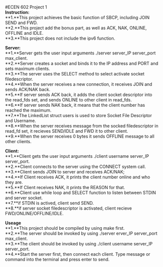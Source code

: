 #ECEN 602 Project 1<br>
**Instruction:**<br>
**1.**This project achieves the basic function of SBCP, including JOIN SEND and FWD.<br>
**2.**This project add the bonus part, as well as ACK, NAK, ONLINE, OFFLINE and IDLE.<br>
**3.**This project does not include the ipv6 function.<br> 

**Server:**<br>
**1.**Server gets the user input arguments ./server server_IP server_port max_client.<br>
**2.**Server creates a socket and binds it to the IP address and PORT and sets maximum clients.<br>
**3.**The server uses the SELECT method to select activate socket filedescriptor.<br>
**4.**When the server receives a new connection, it receives JOIN and sends ACK/NAK back.<br> 
**5.**If server sends ACK back, it adds the client socket descriptor into the read_fds set, and sends ONLINE to other client in read_fds.<br>
**6.**If server sends NAK back, it means that the client number has reached the maximum.<br>
**7.**The LinkedList struct users is used to store Socket File Descriptor and Username.<br>
**8.**When the server receives message from the socked filedescriptor in read_fd set, it recieves SEND/IDLE and FWD it to other client.<br>
**9.**When the server receives 0 bytes it sends OFFLINE message to all other clients.<br>

**Client:**<br>
**1.**Client gets the user input arguments ./client username server_IP server_port.<br>
**2.**Client connects to the server using the CONNECT system call.<br>
**3.**Client sends JOIN to server and receives ACK/NAK;<br>
**4.**If Client receives ACK, it prints the client number online and who they are.<br>
**5.**If Client receives NAK, it prints the REASON for that.<br>
**6.**Client use while loop and SELECT function to listen between STDIN and server socket.<br>
**7.**if STDIN is actived, client send SEND.<br>
**8.**if server socket filedescriptor is activated, client recieve FWD/ONLINE/OFFLINE/IDLE.<br>

**Useage**<br>
**1.**This project should be compiled by using make first.<br>
**2.**The server should be invoked by using ./server erver_IP server_port max_client.<br>
**3.**The client should be invoked by using ./client username server_IP server_port.<br>
**4.**Start the server first, then connect each client. Type message or command into the terminal and press enter to send.<br>


